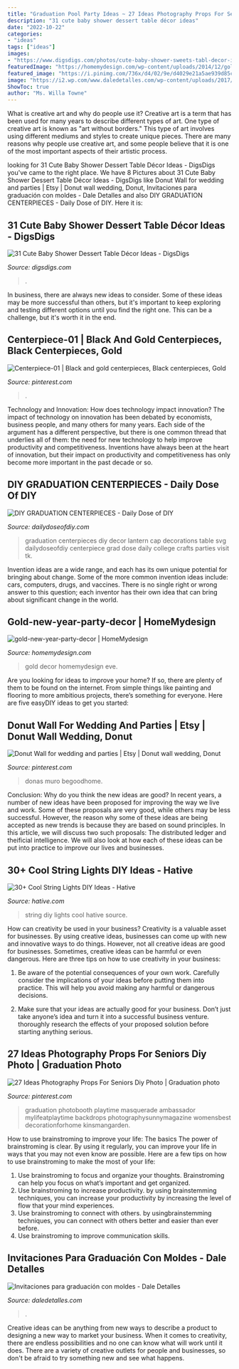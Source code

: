 ```yaml
---
title: "Graduation Pool Party Ideas ~ 27 Ideas Photography Props For Seniors Diy Photo"
description: "31 cute baby shower dessert table décor ideas"
date: "2022-10-22"
categories:
- "ideas"
tags: ["ideas"]
images:
- "https://www.digsdigs.com/photos/cute-baby-shower-sweets-tabl-decor-ideas-19.jpg"
featuredImage: "https://homemydesign.com/wp-content/uploads/2014/12/gold-new-year-party-decor.jpg"
featured_image: "https://i.pinimg.com/736x/d4/02/9e/d4029e21a5ae939d85cc110dc7e135f3.jpg"
image: "https://i2.wp.com/www.daledetalles.com/wp-content/uploads/2017/06/invitacion-para-graduacion21-1.jpg?resize=570%2C427"
ShowToc: true
author: "Ms. Willa Towne"
---
```



What is creative art and why do people use it?
Creative art is a term that has been used for many years to describe different types of art. One type of creative art is known as "art without borders." This type of art involves using different mediums and styles to create unique pieces. There are many reasons why people use creative art, and some people believe that it is one of the most important aspects of their artistic process.

	

		
looking for 31 Cute Baby Shower Dessert Table Décor Ideas - DigsDigs you've came to the right place. We have 8 Pictures about 31 Cute Baby Shower Dessert Table Décor Ideas - DigsDigs like Donut Wall for wedding and parties | Etsy | Donut wall wedding, Donut, Invitaciones para graduación con moldes - Dale Detalles and also DIY GRADUATION CENTERPIECES - Daily Dose of DIY. Here it is:
		
    
## 31 Cute Baby Shower Dessert Table Décor Ideas - DigsDigs

<img loading=lazy src="https://www.digsdigs.com/photos/cute-baby-shower-sweets-tabl-decor-ideas-19.jpg" onerror="this.onerror=null;this.src='https://tse3.mm.bing.net/th?id=OIP.2IP8PXKPI3NHZDRnEvJBEAAAAA&amp;pid=15.1';" alt="31 Cute Baby Shower Dessert Table Décor Ideas - DigsDigs">

_Source: digsdigs.com_

>. 

	

In business, there are always new ideas to consider. Some of these ideas may be more successful than others, but it's important to keep exploring and testing different options until you find the right one. This can be a challenge, but it's worth it in the end.

    
## Centerpiece-01 | Black And Gold Centerpieces, Black Centerpieces, Gold

<img loading=lazy src="https://i.pinimg.com/736x/a2/29/43/a229433eab360a8063aad15d45f28e63--gold-centerpieces-centerpiece-ideas.jpg" onerror="this.onerror=null;this.src='https://tse1.mm.bing.net/th?id=OIP._rd94HUBCQwgdcxYMDtgxQHaKD&amp;pid=15.1';" alt="Centerpiece-01 | Black and gold centerpieces, Black centerpieces, Gold">

_Source: pinterest.com_

>. 

	

Technology and Innovation: How does technology impact innovation?
The impact of technology on innovation has been debated by economists, business people, and many others for many years. Each side of the argument has a different perspective, but there is one common thread that underlies all of them: the need for new technology to help improve productivity and competitiveness. Inventions have always been at the heart of innovation, but their impact on productivity and competitiveness has only become more important in the past decade or so.

    
## DIY GRADUATION CENTERPIECES - Daily Dose Of DIY

<img loading=lazy src="https://i2.wp.com/dailydoseofdiy.com/wp-content/uploads/DIY-GRADUATION-CENTERPIECES.jpg?fit=600%2C1100&amp;ssl=1" onerror="this.onerror=null;this.src='https://tse3.mm.bing.net/th?id=OIP.9DmknrVzv_nDnHH2xTWsIAHaNl&amp;pid=15.1';" alt="DIY GRADUATION CENTERPIECES - Daily Dose of DIY">

_Source: dailydoseofdiy.com_

>graduation centerpieces diy decor lantern cap decorations table svg dailydoseofdiy centerpiece grad dose daily college crafts parties visit tk. 

	

Invention ideas are a wide range, and each has its own unique potential for bringing about change. Some of the more common invention ideas include: cars, computers, drugs, and vaccines. There is no single right or wrong answer to this question; each inventor has their own idea that can bring about significant change in the world.

    
## Gold-new-year-party-decor | HomeMydesign

<img loading=lazy src="https://homemydesign.com/wp-content/uploads/2014/12/gold-new-year-party-decor.jpg" onerror="this.onerror=null;this.src='https://tse4.mm.bing.net/th?id=OIP.wtkxnxxalpEnJKuCNiB5EgHaPE&amp;pid=15.1';" alt="gold-new-year-party-decor | HomeMydesign">

_Source: homemydesign.com_

>gold decor homemydesign eve. 

	

Are you looking for ideas to improve your home? If so, there are plenty of them to be found on the internet. From simple things like painting and flooring to more ambitious projects, there’s something for everyone. Here are five easyDIY ideas to get you started: 

    
## Donut Wall For Wedding And Parties | Etsy | Donut Wall Wedding, Donut

<img loading=lazy src="https://i.pinimg.com/736x/a9/31/e3/a931e3fd9ab3b90a6ac74a14c318be85.jpg" onerror="this.onerror=null;this.src='https://tse2.mm.bing.net/th?id=OIP.h2-lDndjepxfyLyCkBIRkAHaJ4&amp;pid=15.1';" alt="Donut Wall for wedding and parties | Etsy | Donut wall wedding, Donut">

_Source: pinterest.com_

>donas muro begoodhome. 

	

Conclusion: Why do you think the new ideas are good?
In recent years, a number of new ideas have been proposed for improving the way we live and work. Some of these proposals are very good, while others may be less successful. However, the reason why some of these ideas are being accepted as new trends is because they are based on sound principles. In this article, we will discuss two such proposals: The distributed ledger and theificial intelligence. We will also look at how each of these ideas can be put into practice to improve our lives and businesses.

    
## 30+ Cool String Lights DIY Ideas - Hative

<img loading=lazy src="http://hative.com/wp-content/uploads/2015/01/string-lights-diy-ideas/7-string-lights-diy-ideas.jpg" onerror="this.onerror=null;this.src='https://tse4.mm.bing.net/th?id=OIP.YEEweGHGFbA0n5-Bs02HpQHaLL&amp;pid=15.1';" alt="30+ Cool String Lights DIY Ideas - Hative">

_Source: hative.com_

>string diy lights cool hative source. 

	

How can creativity be used in your business?
Creativity is a valuable asset for businesses. By using creative ideas, businesses can come up with new and innovative ways to do things. However, not all creative ideas are good for businesses. Sometimes, creative ideas can be harmful or even dangerous. Here are three tips on how to use creativity in your business: 
1) Be aware of the potential consequences of your own work. Carefully consider the implications of your ideas before putting them into practice. This will help you avoid making any harmful or dangerous decisions. 

2) Make sure that your ideas are actually good for your business. Don’t just take anyone’s idea and turn it into a successful business venture. thoroughly research the effects of your proposed solution before starting anything serious.

    
## 27 Ideas Photography Props For Seniors Diy Photo | Graduation Photo

<img loading=lazy src="https://i.pinimg.com/736x/d4/02/9e/d4029e21a5ae939d85cc110dc7e135f3.jpg" onerror="this.onerror=null;this.src='https://tse3.mm.bing.net/th?id=OIP.9p5wAXDwDxT7MpYhB8tilQAAAA&amp;pid=15.1';" alt="27 Ideas Photography Props For Seniors Diy Photo | Graduation photo">

_Source: pinterest.com_

>graduation photobooth playtime masquerade ambassador mylifeatplaytime backdrops photographysunnymagazine womensbest decorationforhome kinsmangarden. 

	

How to use brainstroming to improve your life: The basics
The power of brainstroming is clear. By using it regularly, you can improve your life in ways that you may not even know are possible. Here are a few tips on how to use brainstroming to make the most of your life: 
1. Use brainstroming to focus and organize your thoughts. Brainstroming can help you focus on what’s important and get organized. 
2. Use brainstroming to increase productivity. by using brainstemming techniques, you can increase your productivity by increasing the level of flow that your mind experiences. 
3. Use brainstroming to connect with others. by usingbrainstemming techniques, you can connect with others better and easier than ever before. 
4. Use brainstroming to improve communication skills.

    
## Invitaciones Para Graduación Con Moldes - Dale Detalles

<img loading=lazy src="https://i2.wp.com/www.daledetalles.com/wp-content/uploads/2017/06/invitacion-para-graduacion21-1.jpg?resize=570%2C427" onerror="this.onerror=null;this.src='https://tse4.mm.bing.net/th?id=OIP.OYvj2JhHAYAn47bbE8tlfwHaFj&amp;pid=15.1';" alt="Invitaciones para graduación con moldes - Dale Detalles">

_Source: daledetalles.com_

>. 

	

Creative ideas can be anything from new ways to describe a product to designing a new way to market your business. When it comes to creativity, there are endless possibilities and no one can know what will work until it does. There are a variety of creative outlets for people and businesses, so don't be afraid to try something new and see what happens.

